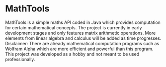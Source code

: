 # MathTools

MathTools is a simple maths API coded in Java which provides computation for 
certain mathematical concepts.
The project is currently in early development stages and only features matrix
arithmetic operations. More elements from linear algebra and calculus will be
added as time progresses.
Disclaimer: There are already mathematical computation programs such as Wolfram
Alpha which are more efficient and powerful than this program. This project was
developed as a hobby and not meant to be used professionally.

